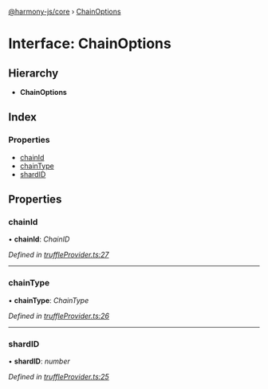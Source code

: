 [@harmony-js/core](../globals.md) › [ChainOptions](chainoptions.md)

# Interface: ChainOptions

## Hierarchy

* **ChainOptions**

## Index

### Properties

* [chainId](chainoptions.md#chainid)
* [chainType](chainoptions.md#chaintype)
* [shardID](chainoptions.md#shardid)

## Properties

###  chainId

• **chainId**: *ChainID*

*Defined in [truffleProvider.ts:27](https://github.com/FireStack-Lab/Harmony-sdk-core/blob/1e63f5a/packages/harmony-core/src/truffleProvider.ts#L27)*

___

###  chainType

• **chainType**: *ChainType*

*Defined in [truffleProvider.ts:26](https://github.com/FireStack-Lab/Harmony-sdk-core/blob/1e63f5a/packages/harmony-core/src/truffleProvider.ts#L26)*

___

###  shardID

• **shardID**: *number*

*Defined in [truffleProvider.ts:25](https://github.com/FireStack-Lab/Harmony-sdk-core/blob/1e63f5a/packages/harmony-core/src/truffleProvider.ts#L25)*

